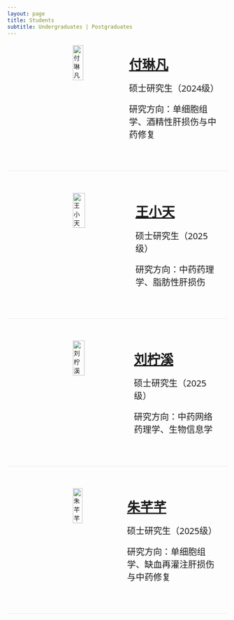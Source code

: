 ```yaml
---
layout: page
title: Students
subtitle: Undergraduates | Postgraduates
---
```


<div style="display: flex; align-items: flex-start; gap: 20px;margin-top: 20px;margin-bottom: 50px">
  <img src="https://github.com/user-attachments/assets/4bac2938-4ab6-421c-8779-ae8b4c23d481" alt="付琳凡" style="width: 30%; height: auto;margin-left: 150px;">
  <div>
    <p style="margin: 1.2rem;margin-left: 30px; font-size: 30px; font-family: system-ui;"><a href="#"><strong>付琳凡</strong></a></p>
    <p style="margin: 1.2rem;margin-left: 30px; font-size: 20px; font-family: system-ui">硕士研究生（2024级）</p>
    <p style="margin: 1.2rem;margin-left: 30px; font-size: 20px; font-family: system-ui">研究方向：单细胞组学、酒精性肝损伤与中药修复</p>
  </div>
</div>

<hr style="max-width:100%;height:1px;background:#eaeaea;border:none;">

<div style="display: flex; align-items: flex-start; gap: 20px;margin-top: 50px;margin-bottom: 50px">
  <img src="https://github.com/user-attachments/assets/2d6e8b52-a00d-49ee-aa21-f2c0aeb5ec74" alt="王小天" style="width: 30%; height: auto;margin-left: 150px;">
  <div>
    <p style="margin: 1.2rem;margin-left: 30px; font-size: 30px; font-family: system-ui;"><a href="#"><strong>王小天</strong></a></p>
    <p style="margin: 1.2rem;margin-left: 30px; font-size: 20px; font-family: system-ui">硕士研究生（2025级）</p>
    <p style="margin: 1.2rem;margin-left: 30px; font-size: 20px; font-family: system-ui">研究方向：中药药理学、脂肪性肝损伤</p>
  </div>
</div>

<hr style="max-width:100%;height:1px;background:#eaeaea;border:none;">

<div style="display: flex; align-items: flex-start; gap: 20px;margin-top: 50px;margin-bottom: 50px">
  <img src="https://github.com/user-attachments/assets/627227d7-3048-4378-a5a2-5f6690f4a532" alt="刘柠溪" style="width: 30%; height: auto;margin-left: 150px;">
  <div>
    <p style="margin: 1.2rem;margin-left: 30px; font-size: 30px; font-family: system-ui;"><a href="#"><strong>刘柠溪</strong></a></p>
    <p style="margin: 1.2rem;margin-left: 30px; font-size: 20px; font-family: system-ui">硕士研究生（2025级）</p>
    <p style="margin: 1.2rem;margin-left: 30px; font-size: 20px; font-family: system-ui">研究方向：中药网络药理学、生物信息学</p>
  </div>
</div>

<hr style="max-width:100%;height:1px;background:#eaeaea;border:none;">

<div style="display: flex; align-items: flex-start; gap: 20px;margin-top: 50px;margin-bottom: 50px">
  <img src="https://github.com/user-attachments/assets/704889d4-8779-4875-b7f2-3d4705fce24a" alt="朱芊芊" style="width: 30%; height: auto;margin-left: 150px;">
  <div>
    <p style="margin: 1.2rem;margin-left: 30px; font-size: 30px; font-family: system-ui;"><a href="#"><strong>朱芊芊</strong></a></p>
    <p style="margin: 1.2rem;margin-left: 30px; font-size: 20px; font-family: system-ui">硕士研究生（2025级）</p>
    <p style="margin: 1.2rem;margin-left: 30px; font-size: 20px; font-family: system-ui">研究方向：单细胞组学、缺血再灌注肝损伤与中药修复</p>
  </div>
</div>

<hr style="max-width:100%;height:1px;background:#eaeaea;border:none;">
